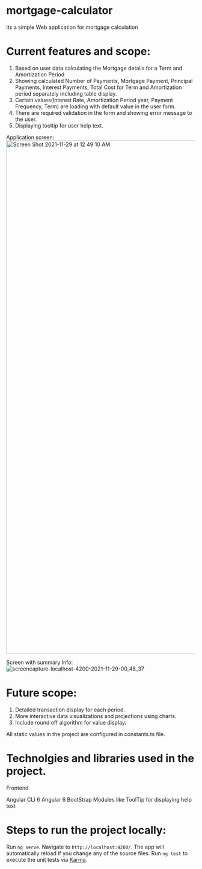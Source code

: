 # mortgage-calculator
Its a simple Web application for mortgage calculation

# Current features and scope:

1) Based on user data calculating the Mortgage details for a Term and Amortization Period
2) Showing calculated Number of Payments, Mortgage Payment, Principal Payments, Interest Payments, Total Cost for Term and Amortization period separately including table display.
3) Certain values(Interest Rate, Amortization Period year, Payment Frequency, Term) are loading with default value in the user form.
4) There are required validation in the form and showing error message to the user.
4) Displaying tooltip for user help text.

Application screen: 
<img width="1366" alt="Screen Shot 2021-11-29 at 12 49 10 AM" src="https://user-images.githubusercontent.com/95212148/143836559-516f79b7-54ae-48a3-946a-237784484d84.png">



Screen with summary Info:
![screencapture-localhost-4200-2021-11-29-00_48_37](https://user-images.githubusercontent.com/95212148/143836245-8de73236-1d9e-4bc5-b96e-7a45d421335a.png)

# Future scope:

1) Detailed transaction display for each period.
2) More interactive data visualizations and projections using charts.
3) Include round off algorithm for value display.

All static values in the project are configured in constants.ts file.

# Technolgies and libraries used in the project.

Frontend

Angular CLI 6
Angular 6
BootStrap 
Modules like ToolTip for displaying help text

# Steps to run the project locally:
Run `ng serve`. Navigate to `http://localhost:4200/`. The app will automatically reload if you change any of the source files.
Run `ng test` to execute the unit tests via [Karma](https://karma-runner.github.io).



